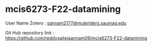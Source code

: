 # mcis6273-F22-datamining

User Name Zotero : sannam2177@muleriders.saumag.edu

Git Hub repository link : https://github.com/reddysaitejaannam09/mcis6273-F22-datamining

